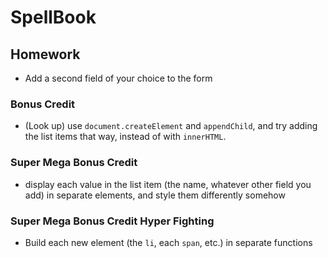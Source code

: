 # SpellBook

## Homework

* Add a second field of your choice to the form

### Bonus Credit

* (Look up) use `document.createElement` and `appendChild`, and try adding the list items that way, instead of with `innerHTML`.

### Super Mega Bonus Credit

* display each value in the list item (the name, whatever other field you add) in separate elements, and style them differently somehow

### Super Mega Bonus Credit Hyper Fighting

* Build each new element (the `li`, each `span`, etc.) in separate functions
